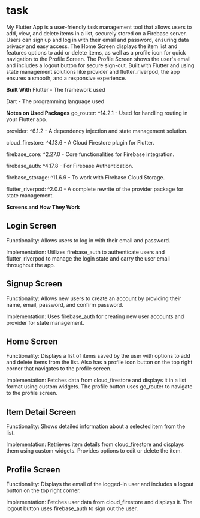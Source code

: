 # task
 
My Flutter App is a user-friendly task management tool that allows users to add, view, and delete items in a list, securely stored on a Firebase server. Users can sign up and log in with their email and password, ensuring data privacy and easy access. The Home Screen displays the item list and features options to add or delete items, as well as a profile icon for quick navigation to the Profile Screen. The Profile Screen shows the user's email and includes a logout button for secure sign-out. Built with Flutter and using state management solutions like provider and flutter_riverpod, the app ensures a smooth, and a responsive experience.

**Built With**
Flutter - The framework used

Dart - The programming language used

**Notes on Used Packages**
go_router: ^14.2.1 - Used for handling routing in your Flutter app.

provider: ^6.1.2 - A dependency injection and state management solution.

cloud_firestore: ^4.13.6 - A Cloud Firestore plugin for Flutter.

firebase_core: ^2.27.0 - Core functionalities for Firebase integration.

firebase_auth: ^4.17.8 - For Firebase Authentication.

firebase_storage: ^11.6.9 - To work with Firebase Cloud Storage.

flutter_riverpod: ^2.0.0 - A complete rewrite of the provider package for state management.

**Screens and How They Work**

## Login Screen
Functionality: Allows users to log in with their email and password.

Implementation: Utilizes firebase_auth to authenticate users and flutter_riverpod to manage the login state and carry the user email throughout the app.

## Signup Screen
Functionality: Allows new users to create an account by providing their name, email, password, and confirm password.

Implementation: Uses firebase_auth for creating new user accounts and provider for state management.

## Home Screen
Functionality: Displays a list of items saved by the user with options to add and delete items from the list. Also has a profile icon button on the top right corner that navigates to the profile screen.

Implementation: Fetches data from cloud_firestore and displays it in a list format using custom widgets. The profile button uses go_router to navigate to the profile screen.

## Item Detail Screen
Functionality: Shows detailed information about a selected item from the list.

Implementation: Retrieves item details from cloud_firestore and displays them using custom widgets. Provides options to edit or delete the item.

## Profile Screen
Functionality: Displays the email of the logged-in user and includes a logout button on the top right corner.

Implementation: Fetches user data from cloud_firestore and displays it. The logout button uses firebase_auth to sign out the user.
